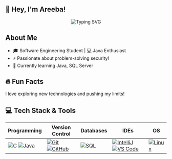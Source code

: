 ## 👋 Hey, I'm Areeba! ##

<div align="center">
  <img src="https://readme-typing-svg.herokuapp.com?font=Fira+Code&weight=500&size=24&pause=1000&color=00ffff&center=true&vCenter=true&width=435&lines=Software+Engineer!;Code,+Create,+and+Conquer!" alt="Typing SVG" />
</p>
</div>

## About Me
- 🎓 Software Engineering Student | 💻 Java Enthusiast
- ⚡ Passionate about problem-solving security!
- 🌱 Currently learning Java, SQL Server

## 🔥 Fun Facts
 I love exploring new technologies and pushing my limits!

## 💻 Tech Stack & Tools

| Programming | Version Control | Databases | IDEs | OS |
|------------|----------------|-----------|------|----|
| [![C](https://img.shields.io/badge/C-A8B9CC?style=for-the-badge&logo=c&logoColor=white)](https://en.wikipedia.org/wiki/C_(programming_language)) [![Java](https://img.shields.io/badge/Java-007396?style=for-the-badge&logo=java&logoColor=white)](https://www.java.com/) | [![Git](https://img.shields.io/badge/Git-F05032?style=for-the-badge&logo=git&logoColor=white)](https://git-scm.com/) [![GitHub](https://img.shields.io/badge/GitHub-181717?style=for-the-badge&logo=github&logoColor=white)](https://github.com/) | [![SQL](https://img.shields.io/badge/SQL-4479A1?style=for-the-badge&logo=postgresql&logoColor=white)](https://www.postgresql.org/) | [![IntelliJ](https://img.shields.io/badge/IntelliJ%20IDEA-000000?style=for-the-badge&logo=intellij-idea&logoColor=white)](https://www.jetbrains.com/idea/) [![VS Code](https://img.shields.io/badge/VS%20Code-007ACC?style=for-the-badge&logo=visual-studio-code&logoColor=white)](https://code.visualstudio.com/) | [![Linux](https://img.shields.io/badge/Linux-FCC624?style=for-the-badge&logo=linux&logoColor=black)](https://www.linux.org/) |


